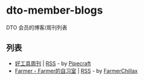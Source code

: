# dto-member-blogs
DTO 会员的博客/周刊列表

## 列表

- [好工具周刊](https://discuss-cn.bestxtools.com/t/weekly) | [RSS](https://discuss-cn.bestxtools.com/atom/t/weekly/discussions) - by [Pipecraft](https://dto.pipecraft.net/u/pipecraft)
- [Farmer - Farmer的自习室](https://blog.farmer233.top/) | [RSS](https://blog.farmer233.top/atom.xml) - by [FarmerChillax](https://github.com/FarmerChillax)
